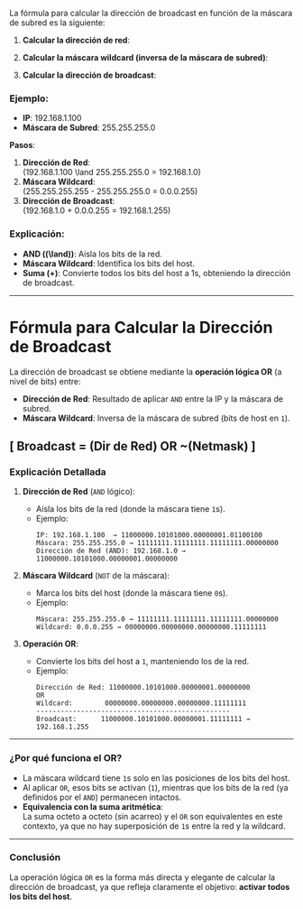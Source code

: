 La fórmula para calcular la dirección de broadcast en función de la máscara de subred es la siguiente:

1. **Calcular la dirección de red**:

2. **Calcular la máscara wildcard (inversa de la máscara de subred)**:

3. **Calcular la dirección de broadcast**:

### Ejemplo:
- **IP**: 192.168.1.100  
- **Máscara de Subred**: 255.255.255.0  

**Pasos**:
1. **Dirección de Red**:  
   \(192.168.1.100 \land 255.255.255.0 = 192.168.1.0\)  
2. **Máscara Wildcard**:  
   \(255.255.255.255 - 255.255.255.0 = 0.0.0.255\)  
3. **Dirección de Broadcast**:  
   \(192.168.1.0 + 0.0.0.255 = 192.168.1.255\)  

### Explicación:
- **AND (\(\land\))**: Aísla los bits de la red.  
- **Máscara Wildcard**: Identifica los bits del host.  
- **Suma (+)**: Convierte todos los bits del host a 1s, obteniendo la dirección de broadcast.


---
# Fórmula para Calcular la Dirección de Broadcast

La dirección de broadcast se obtiene mediante la **operación lógica OR** (a nivel de bits) entre:
- **Dirección de Red**: Resultado de aplicar `AND` entre la IP y la máscara de subred.
- **Máscara Wildcard**: Inversa de la máscara de subred (bits de host en `1`).

\[ Broadcast = (Dir de Red) OR ~(Netmask)  ]
---

### **Explicación Detallada**
1. **Dirección de Red** (`AND` lógico):  
   - Aísla los bits de la red (donde la máscara tiene `1`s).  
   - Ejemplo:  
     ```
     IP: 192.168.1.100  → 11000000.10101000.00000001.01100100  
     Máscara: 255.255.255.0 → 11111111.11111111.11111111.00000000  
     Dirección de Red (AND): 192.168.1.0 → 11000000.10101000.00000001.00000000  
     ```

2. **Máscara Wildcard** (`NOT` de la máscara):  
   - Marca los bits del host (donde la máscara tiene `0`s).  
   - Ejemplo:  
     ```
     Máscara: 255.255.255.0 → 11111111.11111111.11111111.00000000  
     Wildcard: 0.0.0.255 → 00000000.00000000.00000000.11111111  
     ```

3. **Operación OR**:  
   - Convierte los bits del host a `1`, manteniendo los de la red.  
   - Ejemplo:  
     ```
     Dirección de Red: 11000000.10101000.00000001.00000000  
     OR  
     Wildcard:        00000000.00000000.00000000.11111111  
     ------------------------------------------------  
     Broadcast:      11000000.10101000.00000001.11111111 → 192.168.1.255  
     ```

---

### **¿Por qué funciona el OR?**
- La máscara wildcard tiene `1`s solo en las posiciones de los bits del host.  
- Al aplicar `OR`, esos bits se activan (`1`), mientras que los bits de la red (ya definidos por el `AND`) permanecen intactos.  
- **Equivalencia con la suma aritmética**:  
  La suma octeto a octeto (sin acarreo) y el `OR` son equivalentes en este contexto, ya que no hay superposición de `1`s entre la red y la wildcard.

---

### **Conclusión**
La operación lógica `OR` es la forma más directa y elegante de calcular la dirección de broadcast, ya que refleja claramente el objetivo: **activar todos los bits del host**.